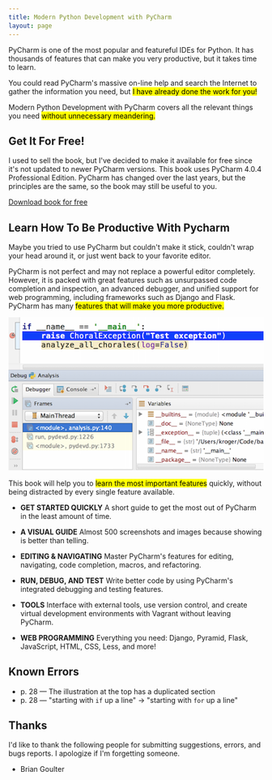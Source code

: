 ```yaml
---
title: Modern Python Development with PyCharm
layout: page
---
```


PyCharm is one of the most popular and featureful IDEs for Python. It has thousands of
features that can make you very productive, but it takes time to learn.

You could read PyCharm's massive on-line help and search the Internet to gather the
information you need, but <mark>I have already done the work for you!</mark>

Modern Python Development with PyCharm covers all the relevant things you need <mark>without unnecessary meandering.</mark>

## Get It For Free!

I used to sell the book, but I've decided to make it available for free since it's not
updated to newer PyCharm versions. This book uses PyCharm 4.0.4 Professional Edition.
PyCharm has changed over the last years, but the principles are the same, so the book may
still be useful to you.

<a href="https://github.com/kroger/books/blob/master/README.md" class="btn btn-success btn-lg" role="button">Download book for free</a>

## Learn How To Be Productive With Pycharm

Maybe you tried to use PyCharm but couldn't make it stick, couldn't wrap your head around
it, or just went back to your favorite editor.

PyCharm is not perfect and may not replace a powerful editor completely. However, it is
packed with great features such as unsurpassed code completion and inspection, an
advanced debugger, and unified support for web programming, including frameworks such as
Django and Flask. PyCharm has many <mark>features that will make you more
productive.</mark>

![](/img/debug-exception-breakpoint-raise.png)

This book will help you to <mark>learn the most important features</mark> quickly,
without being distracted by every single feature available.

- **GET STARTED QUICKLY** A short guide to get the most out of PyCharm in the least amount of time.

- **A VISUAL GUIDE** Almost 500 screenshots and images because showing is better than telling.

- **EDITING & NAVIGATING** Master PyCharm's features for editing, navigating, code completion, macros, and refactoring.

- **RUN, DEBUG, AND TEST** Write better code by using PyCharm's integrated debugging and testing features.

- **TOOLS** Interface with external tools, use version control, and create virtual development environments with Vagrant without leaving PyCharm.

- **WEB PROGRAMMING** Everything you need: Django, Pyramid, Flask, JavaScript, HTML, CSS, Less, and more!

## Known Errors

  * p. 28 &mdash; The illustration at the top has a duplicated section
  * p. 28 &mdash; "starting with <code>if</code> up a line" → "starting with <code>for</code> up a line"</span>

## Thanks

I'd like to thank the following people for submitting suggestions, errors, and bugs reports. I apologize if I'm forgetting someone.

  * Brian Goulter
